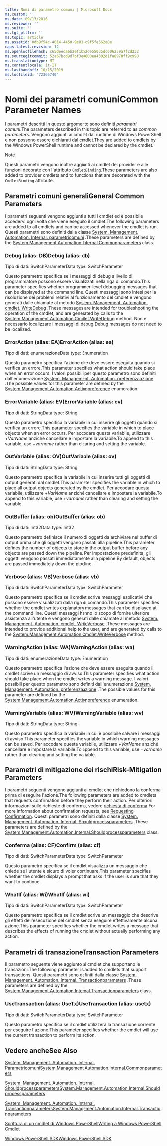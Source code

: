 ```yaml
---
title: Nomi di parametro comuni | Microsoft Docs
ms.custom: ''
ms.date: 09/13/2016
ms.reviewer: ''
ms.suite: ''
ms.tgt_pltfrm: ''
ms.topic: article
ms.assetid: 0db9f54c-4014-4450-9e81-c9f5fe562a0e
caps.latest.revision: 12
ms.openlocfilehash: c65deeda6b2ef1b52de55035dc606259a7f2d232
ms.sourcegitcommit: 52a67bcd9d7bf3e8600ea4302d1fa8970ff9c998
ms.translationtype: MT
ms.contentlocale: it-IT
ms.lasthandoff: 10/15/2019
ms.locfileid: "72365740"
---
```

# <a name="common-parameter-names"></a><span data-ttu-id="53f77-102">Nomi dei parametri comuni</span><span class="sxs-lookup"><span data-stu-id="53f77-102">Common Parameter Names</span></span>

<span data-ttu-id="53f77-103">I parametri descritti in questo argomento sono definiti *parametri comuni*.</span><span class="sxs-lookup"><span data-stu-id="53f77-103">The parameters described in this topic are referred to as *common parameters*.</span></span> <span data-ttu-id="53f77-104">Vengono aggiunti ai cmdlet dal runtime di Windows PowerShell e non possono essere dichiarati dal cmdlet.</span><span class="sxs-lookup"><span data-stu-id="53f77-104">They are added to cmdlets by the Windows PowerShell runtime and cannot be declared by the cmdlet.</span></span>

> [!NOTE]
> <span data-ttu-id="53f77-105">Questi parametri vengono inoltre aggiunti ai cmdlet del provider e alle funzioni decorate con l'attributo `CmdletBinding`.</span><span class="sxs-lookup"><span data-stu-id="53f77-105">These parameters are also added to provider cmdlets and to functions that are decorated with the `CmdletBinding` attribute.</span></span>

## <a name="general-common-parameters"></a><span data-ttu-id="53f77-106">Parametri comuni generali</span><span class="sxs-lookup"><span data-stu-id="53f77-106">General Common Parameters</span></span>

<span data-ttu-id="53f77-107">I parametri seguenti vengono aggiunti a tutti i cmdlet ed è possibile accedervi ogni volta che viene eseguito il cmdlet.</span><span class="sxs-lookup"><span data-stu-id="53f77-107">The following parameters are added to all cmdlets and can be accessed whenever the cmdlet is run.</span></span> <span data-ttu-id="53f77-108">Questi parametri sono definiti dalla classe [System. Management. Automation. Internal. parametricomuni](/dotnet/api/System.Management.Automation.Internal.CommonParameters) .</span><span class="sxs-lookup"><span data-stu-id="53f77-108">These parameters are defined by the [System.Management.Automation.Internal.Commonparameters](/dotnet/api/System.Management.Automation.Internal.CommonParameters) class.</span></span>

### <a name="debug-alias-db"></a><span data-ttu-id="53f77-109">Debug (alias: DB)</span><span class="sxs-lookup"><span data-stu-id="53f77-109">Debug (alias: db)</span></span>

<span data-ttu-id="53f77-110">Tipo di dati: SwitchParameter</span><span class="sxs-lookup"><span data-stu-id="53f77-110">Data type: SwitchParameter</span></span>

<span data-ttu-id="53f77-111">Questo parametro specifica se i messaggi di debug a livello di programmatore possono essere visualizzati nella riga di comando.</span><span class="sxs-lookup"><span data-stu-id="53f77-111">This parameter specifies whether programmer-level debugging messages that can be displayed at the command line.</span></span> <span data-ttu-id="53f77-112">Questi messaggi sono intesi per la risoluzione dei problemi relativi al funzionamento del cmdlet e vengono generati dalle chiamate al metodo [System. Management. Automation. cmdlet. WriteDebug](/dotnet/api/System.Management.Automation.Cmdlet.WriteDebug) .</span><span class="sxs-lookup"><span data-stu-id="53f77-112">These messages are intended for troubleshooting the operation of the cmdlet, and are generated by calls to the [System.Management.Automation.Cmdlet.WriteDebug](/dotnet/api/System.Management.Automation.Cmdlet.WriteDebug) method.</span></span> <span data-ttu-id="53f77-113">Non è necessario localizzare i messaggi di debug.</span><span class="sxs-lookup"><span data-stu-id="53f77-113">Debug messages do not need to be localized.</span></span>

### <a name="erroraction-alias-ea"></a><span data-ttu-id="53f77-114">ErrorAction (alias: EA)</span><span class="sxs-lookup"><span data-stu-id="53f77-114">ErrorAction (alias: ea)</span></span>

<span data-ttu-id="53f77-115">Tipo di dati: enumerazione</span><span class="sxs-lookup"><span data-stu-id="53f77-115">Data type: Enumeration</span></span>

<span data-ttu-id="53f77-116">Questo parametro specifica l'azione che deve essere eseguita quando si verifica un errore.</span><span class="sxs-lookup"><span data-stu-id="53f77-116">This parameter specifies what action should take place when an error occurs.</span></span> <span data-ttu-id="53f77-117">I valori possibili per questo parametro sono definiti dall'enumerazione [System. Management. Automation. preferenzaazione](/dotnet/api/System.Management.Automation.ActionPreference) .</span><span class="sxs-lookup"><span data-stu-id="53f77-117">The possible values for this parameter are defined by the [System.Management.Automation.Actionpreference](/dotnet/api/System.Management.Automation.ActionPreference) enumeration.</span></span>

### <a name="errorvariable-alias-ev"></a><span data-ttu-id="53f77-118">ErrorVariable (alias: EV)</span><span class="sxs-lookup"><span data-stu-id="53f77-118">ErrorVariable (alias: ev)</span></span>

<span data-ttu-id="53f77-119">Tipo di dati: String</span><span class="sxs-lookup"><span data-stu-id="53f77-119">Data type: String</span></span>

<span data-ttu-id="53f77-120">Questo parametro specifica la variabile in cui inserire gli oggetti quando si verifica un errore.</span><span class="sxs-lookup"><span data-stu-id="53f77-120">This parameter specifies the variable in which to place objects when an error occurs.</span></span> <span data-ttu-id="53f77-121">Per accodare questa variabile, utilizzare +*VarName* anziché cancellare e impostare la variabile.</span><span class="sxs-lookup"><span data-stu-id="53f77-121">To append to this variable, use +*varname* rather than clearing and setting the variable.</span></span>

### <a name="outvariable-alias-ov"></a><span data-ttu-id="53f77-122">OutVariable (alias: OV)</span><span class="sxs-lookup"><span data-stu-id="53f77-122">OutVariable (alias: ov)</span></span>

<span data-ttu-id="53f77-123">Tipo di dati: String</span><span class="sxs-lookup"><span data-stu-id="53f77-123">Data type: String</span></span>

<span data-ttu-id="53f77-124">Questo parametro specifica la variabile in cui inserire tutti gli oggetti di output generati dal cmdlet.</span><span class="sxs-lookup"><span data-stu-id="53f77-124">This parameter specifies the variable in which to place all output objects generated by the cmdlet.</span></span> <span data-ttu-id="53f77-125">Per accodare questa variabile, utilizzare +*VarName* anziché cancellare e impostare la variabile.</span><span class="sxs-lookup"><span data-stu-id="53f77-125">To append to this variable, use +*varname* rather than clearing and setting the variable.</span></span>

### <a name="outbuffer-alias-ob"></a><span data-ttu-id="53f77-126">OutBuffer (alias: ob)</span><span class="sxs-lookup"><span data-stu-id="53f77-126">OutBuffer (alias: ob)</span></span>

<span data-ttu-id="53f77-127">Tipo di dati: Int32</span><span class="sxs-lookup"><span data-stu-id="53f77-127">Data type: Int32</span></span>

<span data-ttu-id="53f77-128">Questo parametro definisce il numero di oggetti da archiviare nel buffer di output prima che gli oggetti vengano passati alla pipeline.</span><span class="sxs-lookup"><span data-stu-id="53f77-128">This parameter defines the number of objects to store in the output buffer before any objects are passed down the pipeline.</span></span> <span data-ttu-id="53f77-129">Per impostazione predefinita, gli oggetti vengono passati immediatamente alla pipeline.</span><span class="sxs-lookup"><span data-stu-id="53f77-129">By default, objects are passed immediately down the pipeline.</span></span>

### <a name="verbose-alias-vb"></a><span data-ttu-id="53f77-130">Verbose (alias: VB)</span><span class="sxs-lookup"><span data-stu-id="53f77-130">Verbose (alias: vb)</span></span>

<span data-ttu-id="53f77-131">Tipo di dati: SwitchParameter</span><span class="sxs-lookup"><span data-stu-id="53f77-131">Data type: SwitchParameter</span></span>

<span data-ttu-id="53f77-132">Questo parametro specifica se il cmdlet scrive messaggi esplicativi che possono essere visualizzati dalla riga di comando.</span><span class="sxs-lookup"><span data-stu-id="53f77-132">This parameter specifies whether the cmdlet writes explanatory messages that can be displayed at the command line.</span></span> <span data-ttu-id="53f77-133">Questi messaggi hanno lo scopo di fornire ulteriore assistenza all'utente e vengono generati dalle chiamate al metodo [System. Management. Automation. cmdlet. WriteVerbose](/dotnet/api/System.Management.Automation.Cmdlet.WriteVerbose) .</span><span class="sxs-lookup"><span data-stu-id="53f77-133">These messages are intended to provide additional help to the user, and are generated by calls to the [System.Management.Automation.Cmdlet.WriteVerbose](/dotnet/api/System.Management.Automation.Cmdlet.WriteVerbose) method.</span></span>

### <a name="warningaction-alias-wa"></a><span data-ttu-id="53f77-134">WarningAction (alias: WA)</span><span class="sxs-lookup"><span data-stu-id="53f77-134">WarningAction (alias: wa)</span></span>

<span data-ttu-id="53f77-135">Tipo di dati: enumerazione</span><span class="sxs-lookup"><span data-stu-id="53f77-135">Data type: Enumeration</span></span>

<span data-ttu-id="53f77-136">Questo parametro specifica l'azione che deve essere eseguita quando il cmdlet scrive un messaggio di avviso.</span><span class="sxs-lookup"><span data-stu-id="53f77-136">This parameter specifies what action should take place when the cmdlet writes a warning message.</span></span> <span data-ttu-id="53f77-137">I valori possibili per questo parametro sono definiti dall'enumerazione [System. Management. Automation. preferenzaazione](/dotnet/api/System.Management.Automation.ActionPreference) .</span><span class="sxs-lookup"><span data-stu-id="53f77-137">The possible values for this parameter are defined by the [System.Management.Automation.Actionpreference](/dotnet/api/System.Management.Automation.ActionPreference) enumeration.</span></span>

### <a name="warningvariable-alias-wv"></a><span data-ttu-id="53f77-138">WarningVariable (alias: WV)</span><span class="sxs-lookup"><span data-stu-id="53f77-138">WarningVariable (alias: wv)</span></span>

<span data-ttu-id="53f77-139">Tipo di dati: String</span><span class="sxs-lookup"><span data-stu-id="53f77-139">Data type: String</span></span>

<span data-ttu-id="53f77-140">Questo parametro specifica la variabile in cui è possibile salvare i messaggi di avviso.</span><span class="sxs-lookup"><span data-stu-id="53f77-140">This parameter specifies the variable in which warning messages can be saved.</span></span> <span data-ttu-id="53f77-141">Per accodare questa variabile, utilizzare +*VarName* anziché cancellare e impostare la variabile.</span><span class="sxs-lookup"><span data-stu-id="53f77-141">To append to this variable, use +*varname* rather than clearing and setting the variable.</span></span>

## <a name="risk-mitigation-parameters"></a><span data-ttu-id="53f77-142">Parametri di mitigazione dei rischi</span><span class="sxs-lookup"><span data-stu-id="53f77-142">Risk-Mitigation Parameters</span></span>

<span data-ttu-id="53f77-143">I parametri seguenti vengono aggiunti ai cmdlet che richiedono la conferma prima di eseguire l'azione.</span><span class="sxs-lookup"><span data-stu-id="53f77-143">The following parameters are added to cmdlets that requests confirmation before they perform their action.</span></span> <span data-ttu-id="53f77-144">Per ulteriori informazioni sulle richieste di conferma, vedere [richiesta di conferma](./requesting-confirmation-from-cmdlets.md).</span><span class="sxs-lookup"><span data-stu-id="53f77-144">For more information about confirmation requests, see [Requesting Confirmation](./requesting-confirmation-from-cmdlets.md).</span></span> <span data-ttu-id="53f77-145">Questi parametri sono definiti dalla classe [System. Management. Automation. Internal. Shouldprocessparameters](/dotnet/api/System.Management.Automation.Internal.ShouldProcessParameters) .</span><span class="sxs-lookup"><span data-stu-id="53f77-145">These parameters are defined by the [System.Management.Automation.Internal.Shouldprocessparameters](/dotnet/api/System.Management.Automation.Internal.ShouldProcessParameters) class.</span></span>

### <a name="confirm-alias-cf"></a><span data-ttu-id="53f77-146">Conferma (alias: CF)</span><span class="sxs-lookup"><span data-stu-id="53f77-146">Confirm (alias: cf)</span></span>

<span data-ttu-id="53f77-147">Tipo di dati: SwitchParameter</span><span class="sxs-lookup"><span data-stu-id="53f77-147">Data type: SwitchParameter</span></span>

<span data-ttu-id="53f77-148">Questo parametro specifica se il cmdlet visualizza un messaggio che chiede se l'utente è sicuro di voler continuare.</span><span class="sxs-lookup"><span data-stu-id="53f77-148">This parameter specifies whether the cmdlet displays a prompt that asks if the user is sure that they want to continue.</span></span>

### <a name="whatif-alias-wi"></a><span data-ttu-id="53f77-149">WhatIf (alias: Wi)</span><span class="sxs-lookup"><span data-stu-id="53f77-149">WhatIf (alias: wi)</span></span>

<span data-ttu-id="53f77-150">Tipo di dati: SwitchParameter</span><span class="sxs-lookup"><span data-stu-id="53f77-150">Data type: SwitchParameter</span></span>

<span data-ttu-id="53f77-151">Questo parametro specifica se il cmdlet scrive un messaggio che descrive gli effetti dell'esecuzione del cmdlet senza eseguire effettivamente alcuna azione.</span><span class="sxs-lookup"><span data-stu-id="53f77-151">This parameter specifies whether the cmdlet writes a message that describes the effects of running the cmdlet without actually performing any action.</span></span>

## <a name="transaction-parameters"></a><span data-ttu-id="53f77-152">Parametri di transazione</span><span class="sxs-lookup"><span data-stu-id="53f77-152">Transaction Parameters</span></span>

<span data-ttu-id="53f77-153">Il parametro seguente viene aggiunto ai cmdlet che supportano le transazioni.</span><span class="sxs-lookup"><span data-stu-id="53f77-153">The following parameter is added to cmdlets that support transactions.</span></span> <span data-ttu-id="53f77-154">Questi parametri sono definiti dalla classe [System. Management. Automation. Internal. Transactionparameters](/dotnet/api/System.Management.Automation.Internal.TransactionParameters) .</span><span class="sxs-lookup"><span data-stu-id="53f77-154">These parameters are defined by the [System.Management.Automation.Internal.Transactionparameters](/dotnet/api/System.Management.Automation.Internal.TransactionParameters) class.</span></span>

### <a name="usetransaction-alias-usetx"></a><span data-ttu-id="53f77-155">UseTransaction (alias: UseTx)</span><span class="sxs-lookup"><span data-stu-id="53f77-155">UseTransaction (alias: usetx)</span></span>

<span data-ttu-id="53f77-156">Tipo di dati: SwitchParameter</span><span class="sxs-lookup"><span data-stu-id="53f77-156">Data type: SwitchParameter</span></span>

<span data-ttu-id="53f77-157">Questo parametro specifica se il cmdlet utilizzerà la transazione corrente per eseguire l'azione.</span><span class="sxs-lookup"><span data-stu-id="53f77-157">This parameter specifies whether the cmdlet will use the current transaction to perform its action.</span></span>

## <a name="see-also"></a><span data-ttu-id="53f77-158">Vedere anche</span><span class="sxs-lookup"><span data-stu-id="53f77-158">See Also</span></span>

[<span data-ttu-id="53f77-159">System. Management. Automation. Internal. Parametricomuni</span><span class="sxs-lookup"><span data-stu-id="53f77-159">System.Management.Automation.Internal.Commonparameters</span></span>](/dotnet/api/System.Management.Automation.Internal.CommonParameters)

[<span data-ttu-id="53f77-160">System. Management. Automation. Internal. Shouldprocessparameters</span><span class="sxs-lookup"><span data-stu-id="53f77-160">System.Management.Automation.Internal.Shouldprocessparameters</span></span>](/dotnet/api/System.Management.Automation.Internal.ShouldProcessParameters)

[<span data-ttu-id="53f77-161">System. Management. Automation. Internal. Transactionparameters</span><span class="sxs-lookup"><span data-stu-id="53f77-161">System.Management.Automation.Internal.Transactionparameters</span></span>](/dotnet/api/System.Management.Automation.Internal.TransactionParameters)

[<span data-ttu-id="53f77-162">Scrittura di un cmdlet di Windows PowerShell</span><span class="sxs-lookup"><span data-stu-id="53f77-162">Writing a Windows PowerShell Cmdlet</span></span>](./writing-a-windows-powershell-cmdlet.md)

[<span data-ttu-id="53f77-163">Windows PowerShell SDK</span><span class="sxs-lookup"><span data-stu-id="53f77-163">Windows PowerShell SDK</span></span>](../windows-powershell-reference.md)
